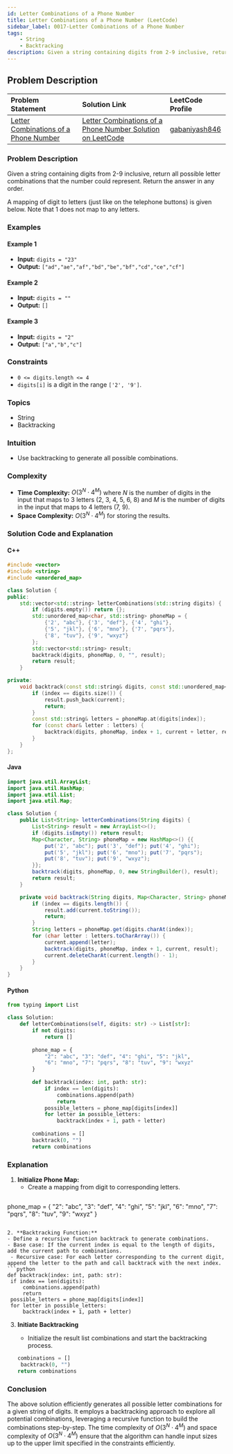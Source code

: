 ```yaml
---
id: Letter Combinations of a Phone Number
title: Letter Combinations of a Phone Number (LeetCode)
sidebar_label: 0017-Letter Combinations of a Phone Number
tags:
    - String
    - Backtracking
description: Given a string containing digits from 2-9 inclusive, return all possible letter combinations that the number could represent.
---
```


## Problem Description

| Problem Statement                                                                                           | Solution Link                                                                                                                               | LeetCode Profile                                   |
| :----------------------------------------------------------------------------------------------------------- | :------------------------------------------------------------------------------------------------------------------------------------------ | :------------------------------------------------- |
| [Letter Combinations of a Phone Number](https://leetcode.com/problems/letter-combinations-of-a-phone-number/) | [Letter Combinations of a Phone Number Solution on LeetCode](https://leetcode.com/problems/letter-combinations-of-a-phone-number/solutions/) | [gabaniyash846](https://leetcode.com/u/gabaniyash846/) |

### Problem Description

Given a string containing digits from 2-9 inclusive, return all possible letter combinations that the number could represent. Return the answer in any order.

A mapping of digit to letters (just like on the telephone buttons) is given below. Note that 1 does not map to any letters.


### Examples

#### Example 1
- **Input:** `digits = "23"`
- **Output:** `["ad","ae","af","bd","be","bf","cd","ce","cf"]`

#### Example 2
- **Input:** `digits = ""`
- **Output:** `[]`

#### Example 3
- **Input:** `digits = "2"`
- **Output:** `["a","b","c"]`

### Constraints
- `0 <= digits.length <= 4`
- `digits[i]` is a digit in the range `['2', '9']`.

### Topics
- String
- Backtracking

### Intuition
- Use backtracking to generate all possible combinations.

### Complexity
- **Time Complexity:** $O(3^N \cdot 4^M)$ where $N$ is the number of digits in the input that maps to 3 letters (2, 3, 4, 5, 6, 8) and $M$ is the number of digits in the input that maps to 4 letters (7, 9).
- **Space Complexity:** $O(3^N \cdot 4^M)$ for storing the results.

### Solution Code and Explanation

#### C++

```cpp
#include <vector>
#include <string>
#include <unordered_map>

class Solution {
public:
    std::vector<std::string> letterCombinations(std::string digits) {
        if (digits.empty()) return {};
        std::unordered_map<char, std::string> phoneMap = {
            {'2', "abc"}, {'3', "def"}, {'4', "ghi"},
            {'5', "jkl"}, {'6', "mno"}, {'7', "pqrs"},
            {'8', "tuv"}, {'9', "wxyz"}
        };
        std::vector<std::string> result;
        backtrack(digits, phoneMap, 0, "", result);
        return result;
    }

private:
    void backtrack(const std::string& digits, const std::unordered_map<char, std::string>& phoneMap, int index, std::string current, std::vector<std::string>& result) {
        if (index == digits.size()) {
            result.push_back(current);
            return;
        }
        const std::string& letters = phoneMap.at(digits[index]);
        for (const char& letter : letters) {
            backtrack(digits, phoneMap, index + 1, current + letter, result);
        }
    }
};
```

#### Java

```java
import java.util.ArrayList;
import java.util.HashMap;
import java.util.List;
import java.util.Map;

class Solution {
    public List<String> letterCombinations(String digits) {
        List<String> result = new ArrayList<>();
        if (digits.isEmpty()) return result;
        Map<Character, String> phoneMap = new HashMap<>() {{
            put('2', "abc"); put('3', "def"); put('4', "ghi");
            put('5', "jkl"); put('6', "mno"); put('7', "pqrs");
            put('8', "tuv"); put('9', "wxyz");
        }};
        backtrack(digits, phoneMap, 0, new StringBuilder(), result);
        return result;
    }

    private void backtrack(String digits, Map<Character, String> phoneMap, int index, StringBuilder current, List<String> result) {
        if (index == digits.length()) {
            result.add(current.toString());
            return;
        }
        String letters = phoneMap.get(digits.charAt(index));
        for (char letter : letters.toCharArray()) {
            current.append(letter);
            backtrack(digits, phoneMap, index + 1, current, result);
            current.deleteCharAt(current.length() - 1);
        }
    }
}

```

#### Python

```python
from typing import List

class Solution:
    def letterCombinations(self, digits: str) -> List[str]:
        if not digits:
            return []
        
        phone_map = {
            "2": "abc", "3": "def", "4": "ghi", "5": "jkl",
            "6": "mno", "7": "pqrs", "8": "tuv", "9": "wxyz"
        }
        
        def backtrack(index: int, path: str):
            if index == len(digits):
                combinations.append(path)
                return
            possible_letters = phone_map[digits[index]]
            for letter in possible_letters:
                backtrack(index + 1, path + letter)
        
        combinations = []
        backtrack(0, "")
        return combinations

```

### Explanation

1. **Initialize Phone Map:**
   - Create a mapping from digit to corresponding letters.
   ``` python
  phone_map = {
    "2": "abc", "3": "def", "4": "ghi", "5": "jkl",
    "6": "mno", "7": "pqrs", "8": "tuv", "9": "wxyz"
   }
   ```

2. **Backtracking Function:**
   - Define a recursive function backtrack to generate combinations.
   - Base case: If the current index is equal to the length of digits, add the current path to combinations.
    - Recursive case: For each letter corresponding to the current digit, append the letter to the path and call backtrack with the next index.
 ```python
def backtrack(index: int, path: str):
    if index == len(digits):
        combinations.append(path)
        return
    possible_letters = phone_map[digits[index]]
    for letter in possible_letters:
        backtrack(index + 1, path + letter)
 ```


3. **Initiate Backtracking**
   - Initialize the result list combinations and start the backtracking process.
   
   ```python
   combinations = []
    backtrack(0, "")
   return combinations
   ```



### Conclusion

The above solution efficiently generates all possible letter combinations for a given string of digits. It employs a backtracking approach to explore all potential combinations, leveraging a recursive function to build the combinations step-by-step. The time complexity of $O(3^N \cdot 4^M)$ and space complexity of $O(3^N \cdot 4^M)$ ensure that the algorithm can handle input sizes up to the upper limit specified in the constraints efficiently.
